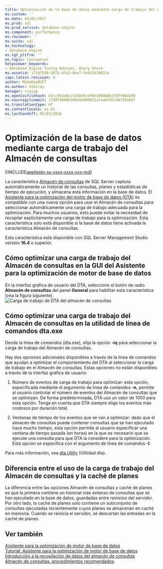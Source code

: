 ```yaml
---
title: Optimización de la base de datos mediante carga de trabajo del Almacén de consultas | Microsoft Docs
ms.custom: ''
ms.date: 03/01/2017
ms.prod: sql
ms.prod_service: database-engine
ms.component: performance
ms.reviewer: ''
ms.suite: sql
ms.technology:
- database-engine
ms.tgt_pltfrm: ''
ms.topic: conceptual
helpviewer_keywords:
- Database Engine Tuning Advisor, Query Store
ms.assetid: 17107549-5073-4fa2-8ee7-5ed33b38821e
caps.latest.revision: 9
author: MikeRayMSFT
ms.author: mikeray
manager: craigg
ms.openlocfilehash: b3cc942e8cccb58e9cbf0e366868b1f8ff06a590
ms.sourcegitcommit: 1740f3090b168c0e809611a7aa6fd514075616bf
ms.translationtype: HT
ms.contentlocale: es-ES
ms.lasthandoff: 05/03/2018
---
```

# <a name="tuning-database-using-workload-from-query-store"></a>Optimización de la base de datos mediante carga de trabajo del Almacén de consultas
[!INCLUDE[appliesto-ss-xxxx-xxxx-xxx-md](../../includes/appliesto-ss-xxxx-xxxx-xxx-md.md)]


La característica [Almacén de consultas](../../relational-databases/performance/how-query-store-collects-data.md) de SQL Server captura automáticamente un historial de las consultas, planes y estadísticas de tiempo de ejecución, y almacena esta información en la base de datos. El [Asistente para la optimización del motor de base de datos (DTA)](../../relational-databases/performance/database-engine-tuning-advisor.md) es compatible con una nueva opción para usar el Almacén de consultas para seleccionar automáticamente una carga de trabajo adecuada para la optimización. Para muchos usuarios, esto puede evitar la necesidad de recopilar explícitamente una carga de trabajo para la optimización. Esta característica solo está disponible si la base de datos tiene activada la característica Almacén de consultas. 
  
  Esta característica está disponible con SQL Server Management Studio versión **16.4** o superior. 
  
<a name="how-to-tune-a-workload-from-query-store-in-database-engine-tuning-advisor-gui"></a>Cómo optimizar una carga de trabajo del Almacén de consultas en la GUI del Asistente para la optimización de motor de base de datos
---
En la interfaz gráfica de usuario del DTA, seleccione el botón de radio **Almacén de consultas** del panel **General** para habilitar esta característica (vea la figura siguiente).
![Carga de trabajo de DTA del almacén de consultas](../../relational-databases/performance/media/dta-workload-from-query-store.gif)
 
<a name="how-to-tune-a-workload-from-query-store-in-dtaexe-command-line-utility"></a>Cómo optimizar una carga de trabajo del Almacén de consultas en la utilidad de línea de comandos dta.exe
---
Desde la línea de comandos (dta.exe), elija la opción **-iq** para seleccionar la carga de trabajo del Almacén de consultas. 

Hay dos opciones adicionales disponibles a través de la línea de comandos que ayudan a optimizar el comportamiento del DTA al seleccionar la carga de trabajo en el Almacén de consultas. Estas opciones no están disponibles a través de la interfaz gráfica de usuario:
  1. Número de eventos de carga de trabajo para optimizar: esta opción, especificada mediante el argumento de línea de comandos **-n**, permite al usuario controlar el número de eventos del Almacén de consultas que se optimizan. De forma predeterminada, DTA usa un valor de 1000 para esta opción. Tenga en cuenta que DTA siempre elige los eventos más costosos por duración total. 
  
  2. Ventanas de tiempo de los eventos que se van a optimizar: dado que el almacén de consultas puede contener consultas que se han ejecutado hace mucho tiempo, esta opción permite al usuario especificar una ventana de tiempo pasada (en horas) en la que es necesario que se ejecute una consulta para que DTA la considere para la optimización. Esta opción se especifica con el argumento de línea de comandos **-I**. 

Para más información, vea [dta Utilty](../../tools/dta/dta-utility.md) (Utilidad dta).

<a name="difference-between-using-workload-from-query-store-and-plan-cache"></a>Diferencia entre el uso de la carga de trabajo del Almacén de consultas y la caché de planes 
--- 
La diferencia entre las opciones Almacén de consultas y caché de planes es que la primera contiene un historial más extenso de consultas que se han ejecutado en la base de datos, guardadas entre reinicios del servidor. Por otro lado, la caché de planes solo contiene un subconjunto de consultas ejecutadas recientemente cuyos planes se almacenan en caché en memoria. Cuando se reinicia el servidor, se descartan las entradas en la caché de planes.

<a name="see-also"></a>Ver también 
--- 
[Asistente para la optimización de motor de base de datos](../../relational-databases/performance/database-engine-tuning-advisor.md)     
[Tutorial: Asistente para la optimización de motor de base de datos](Tutorial:%20Database%20Engine%20Tuning%20Advisor.md)     
[Introducción a la recopilación de datos del almacén de consultas](../../relational-databases/performance/how-query-store-collects-data.md)     
[Almacén de consultas, procedimientos recomendados](../../relational-databases/performance/best-practice-with-the-query-store.md)
